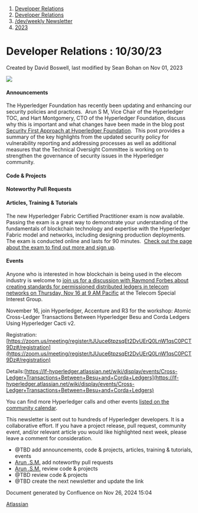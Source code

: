 1. [Developer Relations](index.html)
2. [Developer Relations](Developer-Relations_17170434.html)
3. [/dev/weekly Newsletter](17170445.html)
4. [2023](2023_17171809.html)

# Developer Relations : 10/30/23

Created by David Boswell, last modified by Sean Bohan on Nov 01, 2023

![](attachments/17170434/17171308.png?height=169)

#### Announcements

The Hyperledger Foundation has recently been updating and enhancing our security policies and practices.  Arun S M, Vice Chair of the Hyperledger TOC, and Hart Montgomery, CTO of the Hyperledger Foundation, discuss why this is important and what changes have been made in the blog post [Security First Approach at Hyperledger Foundation](https://www.hyperledger.org/blog/security-first-approach-at-hyperledger-foundation).  This post provides a summary of the key highlights from the updated security policy for vulnerability reporting and addressing processes as well as additional measures that the Technical Oversight Committee is working on to strengthen the governance of security issues in the Hyperledger community.

#### Code &amp; Projects

#### Noteworthy Pull Requests

#### Articles, Training &amp; Tutorials

The new Hyperledger Fabric Certified Practitioner exam is now available.   Passing the exam is a great way to demonstrate your understanding of the fundamentals of blockchain technology and expertise with the Hyperledger Fabric model and networks, including designing production deployments.  The exam is conducted online and lasts for 90 minutes.  [Check out the page about the exam to find out more and sign up](https://www.hyperledger.org/learn/training).

#### Events

Anyone who is interested in how blockchain is being used in the elecom industry is welcome to [join us for a discussion with Raymond Forbes about creating standards for permissioned distributed ledgers in telecom networks on Thursday, Nov 16 at 9 AM Pacific](https://lf-hyperledger.atlassian.net/wiki/display/TCSIG/Creating+Standards+for+Permissioned+Ledgers) at the Telecom Special Interest Group.

November 16, join Hyperledger, Accenture and R3 for the workshop: Atomic Cross-Ledger Transactions Between Hyperledger Besu and Corda Ledgers Using Hyperledger Cacti v2. 

Registration: [https://zoom.us/meeting/register/tJUuce6tpzsqEt2DvUErQ0LnW1qsC0PCT9Dz#/registration](https://zoom.us/meeting/register/tJUuce6tpzsqEt2DvUErQ0LnW1qsC0PCT9Dz#/registration)

Details:[https://lf-hyperledger.atlassian.net/wiki/display/events/Cross-Ledger+Transactions+Between+Besu+and+Corda+Ledgers](https://lf-hyperledger.atlassian.net/wiki/display/events/Cross-Ledger+Transactions+Between+Besu+and+Corda+Ledgers)

You can find more Hyperledger calls and other events [listed on the community calendar](https://lf-hyperledger.atlassian.net/wiki/display/HYP/Calendar+of+Public+Meetings).

This newsletter is sent out to hundreds of Hyperledger developers. It is a collaborative effort. If you have a project release, pull request, community event, and/or relevant article you would like highlighted next week, please leave a comment for consideration.

- @TBD add announcements, code &amp; projects, articles, training &amp; tutorials, events
- [Arun .S.M.](https://lf-hyperledger.atlassian.net/wiki/people/621a0e5097d313006ba7386a?ref=confluence) add noteworthy pull requests
- [Arun .S.M.](https://lf-hyperledger.atlassian.net/wiki/people/621a0e5097d313006ba7386a?ref=confluence) review code &amp; projects
- @TBD review code &amp; projects
- @TBD create the next newsletter and update the link

Document generated by Confluence on Nov 26, 2024 15:04

[Atlassian](http://www.atlassian.com/)
